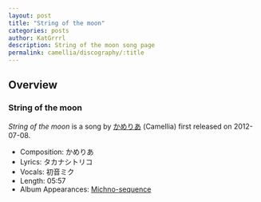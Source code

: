 ```yaml
---
layout: post
title: "String of the moon"
categories: posts
author: KatGrrrl
description: String of the moon song page
permalink: camellia/discography/:title
---
```


## Overview

### String of the moon

*String of the moon* is a song by [かめりあ](<{% link postsWiki/_posts/2023-12-10-camellia.md %}>) (Camellia) first released on 2012-07-08.

* Composition: かめりあ
* Lyrics: タカナシトリコ
* Vocals: 初音ミク
* Length: 05:57
* Album Appearances: [Michno-sequence](<{% link postsInclude/_posts/camellia/albums/Michno-sequence/2023-12-06-Michno-sequence.md %}>)
